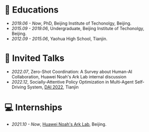 
# 📖 Educations
- *2019.06 - Now*, PhD, Beijing Institute of Techonolgy, Beijing.
- *2015.09 - 2019.06*, Undergraduate, Beijing Institute of Techonolgy, Beijing.
- *2012.09 - 2015.06*, Yaohua High School, Tianjin.

# 💬 Invited Talks
- *2022.07*, Zero-Shot Coordination: A Survey about Human-AI Collaboration, Huawei Noah's Ark Lab internal discussion
- *2022.12*, Socially-Attentive Policy Optimization in Multi-Agent Self-Driving System, [DAI 2022](http://www.adai.ai/dai/2022/invited_papers.html#s6), Tianjin

# 💻 Internships
- *2021.10 - Now*, [Huawei Noah's Ark Lab](https://www.noahlab.com.hk/), Beijing.
